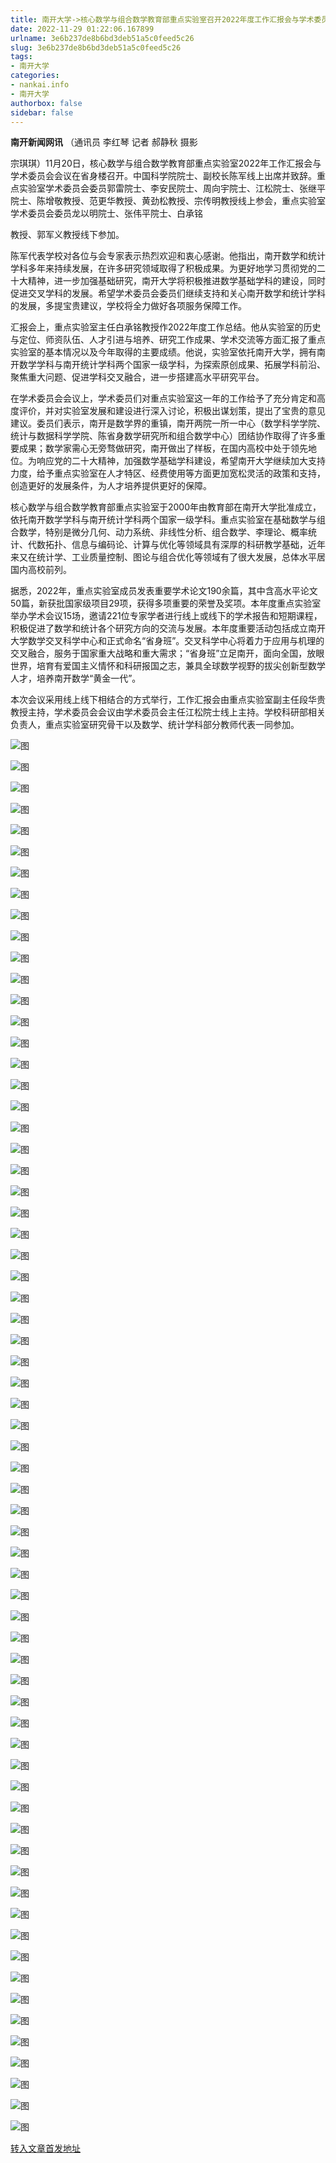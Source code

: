 ```yaml
---
title: 南开大学->核心数学与组合数学教育部重点实验室召开2022年度工作汇报会与学术委员会会议 | nankai.info
date: 2022-11-29 01:22:06.167899
urlname: 3e6b237de8b6bd3deb51a5c0feed5c26
slug: 3e6b237de8b6bd3deb51a5c0feed5c26
tags: 
- 南开大学
categories:
- nankai.info
- 南开大学
authorbox: false
sidebar: false
---
```

**南开新闻网讯** （通讯员 李红琴 记者 郝静秋 摄影

宗琪琪）11月20日，核心数学与组合数学教育部重点实验室2022年工作汇报会与学术委员会会议在省身楼召开。中国科学院院士、副校长陈军线上出席并致辞。重点实验室学术委员会委员郭雷院士、李安民院士、周向宇院士、江松院士、张继平院士、陈增敬教授、范更华教授、黄劲松教授、宗传明教授线上参会，重点实验室学术委员会委员龙以明院士、张伟平院士、白承铭
<!--more-->
教授、郭军义教授线下参加。

陈军代表学校对各位与会专家表示热烈欢迎和衷心感谢。他指出，南开数学和统计学科多年来持续发展，在许多研究领域取得了积极成果。为更好地学习贯彻党的二十大精神，进一步加强基础研究，南开大学将积极推进数学基础学科的建设，同时促进交叉学科的发展。希望学术委员会委员们继续支持和关心南开数学和统计学科的发展，多提宝贵建议，学校将全力做好各项服务保障工作。

汇报会上，重点实验室主任白承铭教授作2022年度工作总结。他从实验室的历史与定位、师资队伍、人才引进与培养、研究工作成果、学术交流等方面汇报了重点实验室的基本情况以及今年取得的主要成绩。他说，实验室依托南开大学，拥有南开数学学科与南开统计学科两个国家一级学科，为探索原创成果、拓展学科前沿、聚焦重大问题、促进学科交叉融合，进一步搭建高水平研究平台。

在学术委员会会议上，学术委员们对重点实验室这一年的工作给予了充分肯定和高度评价，并对实验室发展和建设进行深入讨论，积极出谋划策，提出了宝贵的意见建议。委员们表示，南开是数学界的重镇，南开两院一所一中心（数学科学学院、统计与数据科学学院、陈省身数学研究所和组合数学中心）团结协作取得了许多重要成果；数学家需心无旁骛做研究，南开做出了样板，在国内高校中处于领先地位。为响应党的二十大精神，加强数学基础学科建设，希望南开大学继续加大支持力度，给予重点实验室在人才特区、经费使用等方面更加宽松灵活的政策和支持，创造更好的发展条件，为人才培养提供更好的保障。

核心数学与组合数学教育部重点实验室于2000年由教育部在南开大学批准成立，依托南开数学学科与南开统计学科两个国家一级学科。重点实验室在基础数学与组合数学，特别是微分几何、动力系统、非线性分析、组合数学、李理论、概率统计、代数拓扑、信息与编码论、计算与优化等领域具有深厚的科研教学基础，近年来又在统计学、工业质量控制、图论与组合优化等领域有了很大发展，总体水平居国内高校前列。

据悉，2022年，重点实验室成员发表重要学术论文190余篇，其中含高水平论文50篇，新获批国家级项目29项，获得多项重要的荣誉及奖项。本年度重点实验室举办学术会议15场，邀请221位专家学者进行线上或线下的学术报告和短期课程，积极促进了数学和统计各个研究方向的交流与发展。本年度重要活动包括成立南开大学数学交叉科学中心和正式命名“省身班”。交叉科学中心将着力于应用与机理的交叉融合，服务于国家重大战略和重大需求；“省身班”立足南开，面向全国，放眼世界，培育有爱国主义情怀和科研报国之志，兼具全球数学视野的拔尖创新型数学人才，培养南开数学“黄金一代”。

本次会议采用线上线下相结合的方式举行，工作汇报会由重点实验室副主任段华贵教授主持，学术委员会会议由学术委员会主任江松院士线上主持。学校科研部相关负责人，重点实验室研究骨干以及数学、统计学科部分教师代表一同参加。

![图](http://news.nankai.edu.cn/ywsd/system/2022/11/22/g)

![图](http://news.nankai.edu.cn/ywsd/system/2022/11/22/n)

![图](http://news.nankai.edu.cn/ywsd/system/2022/11/22/p)

![图](http://news.nankai.edu.cn/ywsd/system/2022/11/22/)

![图](http://news.nankai.edu.cn/ywsd/system/2022/11/22/e)

![图](http://news.nankai.edu.cn/ywsd/system/2022/11/22/5)

![图](http://news.nankai.edu.cn/ywsd/system/2022/11/22/e)

![图](http://news.nankai.edu.cn/ywsd/system/2022/11/22/6)

![图](http://news.nankai.edu.cn/ywsd/system/2022/11/22/7)

![图](http://news.nankai.edu.cn/ywsd/system/2022/11/22/c)

![图](http://news.nankai.edu.cn/ywsd/system/2022/11/22/d)

![图](http://news.nankai.edu.cn/ywsd/system/2022/11/22/b)

![图](http://news.nankai.edu.cn/ywsd/system/2022/11/22/_)

![图](http://news.nankai.edu.cn/ywsd/system/2022/11/22/4)

![图](http://news.nankai.edu.cn/ywsd/system/2022/11/22/0)

![图](http://news.nankai.edu.cn/ywsd/system/2022/11/22/1)

![图](http://news.nankai.edu.cn/ywsd/system/2022/11/22/9)

![图](http://news.nankai.edu.cn/ywsd/system/2022/11/22/4)

![图](http://news.nankai.edu.cn/ywsd/system/2022/11/22/0)

![图](http://news.nankai.edu.cn/ywsd/system/2022/11/22/0)

![图](http://news.nankai.edu.cn/ywsd/system/2022/11/22/0)

![图](http://news.nankai.edu.cn/ywsd/system/2022/11/22/3)

![图](http://news.nankai.edu.cn/ywsd/system/2022/11/22/0)

![图](http://news.nankai.edu.cn/ywsd/system/2022/11/22/0)

![图](http://news.nankai.edu.cn/)

![图](http://news.nankai.edu.cn/ywsd/system/2022/11/22/1)

![图](http://news.nankai.edu.cn/ywsd/system/2022/11/22/9)

![图](http://news.nankai.edu.cn/ywsd/system/2022/11/22/4)

![图](http://news.nankai.edu.cn/)

![图](http://news.nankai.edu.cn/ywsd/system/2022/11/22/0)

![图](http://news.nankai.edu.cn/ywsd/system/2022/11/22/0)

![图](http://news.nankai.edu.cn/ywsd/system/2022/11/22/0)

![图](http://news.nankai.edu.cn/)

![图](http://news.nankai.edu.cn/ywsd/system/2022/11/22/3)

![图](http://news.nankai.edu.cn/ywsd/system/2022/11/22/0)

![图](http://news.nankai.edu.cn/ywsd/system/2022/11/22/0)

![图](http://news.nankai.edu.cn/)

![图](http://news.nankai.edu.cn/ywsd/system/2022/11/22/c)

![图](http://news.nankai.edu.cn/ywsd/system/2022/11/22/i)

![图](http://news.nankai.edu.cn/ywsd/system/2022/11/22/p)

![图](http://news.nankai.edu.cn/)

![图](http://news.nankai.edu.cn/ywsd/system/2022/11/22/n)

![图](http://news.nankai.edu.cn/ywsd/system/2022/11/22/c)

![图](http://news.nankai.edu.cn/ywsd/system/2022/11/22/)

![图](http://news.nankai.edu.cn/ywsd/system/2022/11/22/u)

![图](http://news.nankai.edu.cn/ywsd/system/2022/11/22/d)

![图](http://news.nankai.edu.cn/ywsd/system/2022/11/22/e)

![图](http://news.nankai.edu.cn/ywsd/system/2022/11/22/)

![图](http://news.nankai.edu.cn/ywsd/system/2022/11/22/i)

![图](http://news.nankai.edu.cn/ywsd/system/2022/11/22/a)

![图](http://news.nankai.edu.cn/ywsd/system/2022/11/22/k)

![图](http://news.nankai.edu.cn/ywsd/system/2022/11/22/n)

![图](http://news.nankai.edu.cn/ywsd/system/2022/11/22/a)

![图](http://news.nankai.edu.cn/ywsd/system/2022/11/22/n)

![图](http://news.nankai.edu.cn/ywsd/system/2022/11/22/)

![图](http://news.nankai.edu.cn/ywsd/system/2022/11/22/s)

![图](http://news.nankai.edu.cn/ywsd/system/2022/11/22/w)

![图](http://news.nankai.edu.cn/ywsd/system/2022/11/22/e)

![图](http://news.nankai.edu.cn/ywsd/system/2022/11/22/n)

![图](http://news.nankai.edu.cn/)

![图](http://news.nankai.edu.cn/)

![图](http://news.nankai.edu.cn/ywsd/system/2022/11/22/:)

![图](http://news.nankai.edu.cn/ywsd/system/2022/11/22/p)

![图](http://news.nankai.edu.cn/ywsd/system/2022/11/22/t)

![图](http://news.nankai.edu.cn/ywsd/system/2022/11/22/t)

![图](http://news.nankai.edu.cn/ywsd/system/2022/11/22/h)

[转入文章首发地址](http://news.nankai.edu.cn/ywsd/system/2022/11/22/030053745.shtml)